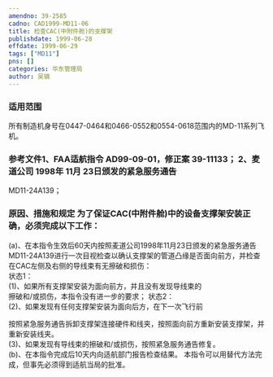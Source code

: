 ```yaml
---
amendno: 39-2585  
cadno: CAD1999-MD11-06  
title: 检查CAC(中附件舱)的支撑架  
publishdate: 1999-06-28  
effdate: 1999-06-29  
tags: ["MD11"]  
pns: []  
categories: 华东管理局  
author: 吴镝  
---
```

  
### 适用范围  
所有制造机身号在0447-0464和0466-0552和0554-0618范围内的MD-11系列飞机。  
  
<!--more-->  
### 参考文件1、FAA适航指令 AD99-09-01，修正案 39-11133； 2、麦道公司 1998年 11月 23日颁发的紧急服务通告  
MD11-24A139；  
  
### 原因、措施和规定     为了保证CAC(中附件舱)中的设备支撑架安装正确，必须完成以下工作：  
(a)、在本指令生效后60天内按照麦道公司1998年11月23日颁发的紧急服务通告MD11-24A139进行一次目视检查以确认支撑架的管道凸缘是否面向前方，并检查在CAC左侧及右侧的导线束有无擦破和损伤：  
    状态1：  
      (1)、如果所有支撑架安装为面向前方，并且没有发现导线束的  
擦破和/或损伤，本指令没有进一步的要求；     状态2：  
      (2)、如果发现有任何支撑架安装为面向后方，在下一次飞行前  
      
按照紧急服务通告拆卸支撑架连接硬件和线夹，按照面向前方重新安装支撑架，并重新安装线夹。  
      (3)、如果发现有导线束的擦破和/或损伤，按照紧急服务通告修复。  
(b)、在本指令完成后10天内向适航部门报告检查结果。     本指令可以用替代方法完成，但事先必须得到适航当局的批准。  
  

